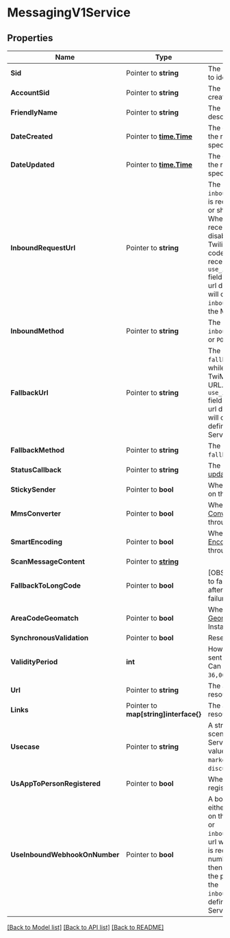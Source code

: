 # MessagingV1Service

## Properties

Name | Type | Description | Notes
------------ | ------------- | ------------- | -------------
**Sid** | Pointer to **string** | The unique string that we created to identify the Service resource. |
**AccountSid** | Pointer to **string** | The SID of the [Account](https://www.twilio.com/docs/iam/api/account) that created the Service resource. |
**FriendlyName** | Pointer to **string** | The string that you assigned to describe the resource. |
**DateCreated** | Pointer to [**time.Time**](time.Time.md) | The date and time in GMT when the resource was created specified in [ISO 8601](https://en.wikipedia.org/wiki/ISO_8601) format. |
**DateUpdated** | Pointer to [**time.Time**](time.Time.md) | The date and time in GMT when the resource was last updated specified in [ISO 8601](https://en.wikipedia.org/wiki/ISO_8601) format. |
**InboundRequestUrl** | Pointer to **string** | The URL we call using `inbound_method` when a message is received by any phone number or short code in the Service. When this property is `null`, receiving inbound messages is disabled. All messages sent to the Twilio phone number or short code will not be logged and received on the Account. If the `use_inbound_webhook_on_number` field is enabled then the webhook url defined on the phone number will override the `inbound_request_url` defined for the Messaging Service. |
**InboundMethod** | Pointer to **string** | The HTTP method we use to call `inbound_request_url`. Can be `GET` or `POST`. |
**FallbackUrl** | Pointer to **string** | The URL that we call using `fallback_method` if an error occurs while retrieving or executing the TwiML from the Inbound Request URL. If the `use_inbound_webhook_on_number` field is enabled then the webhook url defined on the phone number will override the `fallback_url` defined for the Messaging Service. |
**FallbackMethod** | Pointer to **string** | The HTTP method we use to call `fallback_url`. Can be: `GET` or `POST`. |
**StatusCallback** | Pointer to **string** | The URL we call to [pass status updates](https://www.twilio.com/docs/sms/api/message-resource#message-status-values) about message delivery. |
**StickySender** | Pointer to **bool** | Whether to enable [Sticky Sender](https://www.twilio.com/docs/messaging/services#sticky-sender) on the Service instance. |
**MmsConverter** | Pointer to **bool** | Whether to enable the [MMS Converter](https://www.twilio.com/docs/messaging/services#mms-converter) for messages sent through the Service instance. |
**SmartEncoding** | Pointer to **bool** | Whether to enable [Smart Encoding](https://www.twilio.com/docs/messaging/services#smart-encoding) for messages sent through the Service instance. |
**ScanMessageContent** | Pointer to [**string**](ServiceEnumScanMessageContent.md) |  |
**FallbackToLongCode** | Pointer to **bool** | [OBSOLETE] Former feature used to fallback to long code sender after certain short code message failures. |
**AreaCodeGeomatch** | Pointer to **bool** | Whether to enable [Area Code Geomatch](https://www.twilio.com/docs/messaging/services#area-code-geomatch) on the Service Instance. |
**SynchronousValidation** | Pointer to **bool** | Reserved. |
**ValidityPeriod** | **int** | How long, in seconds, messages sent from the Service are valid. Can be an integer from `1` to `36,000`. Default value is `36,000`. |[optional] [default to 0]
**Url** | Pointer to **string** | The absolute URL of the Service resource. |
**Links** | Pointer to **map[string]interface{}** | The absolute URLs of related resources. |
**Usecase** | Pointer to **string** | A string that describes the scenario in which the Messaging Service will be used. Possible values are `notifications`, `marketing`, `verification`, `discussion`, `poll`, `undeclared`. |
**UsAppToPersonRegistered** | Pointer to **bool** | Whether US A2P campaign is registered for this Service. |
**UseInboundWebhookOnNumber** | Pointer to **bool** | A boolean value that indicates either the webhook url configured on the phone number will be used or `inbound_request_url`/`fallback_url` url will be called when a message is received from the phone number. If this field is enabled then the webhook url defined on the phone number will override the `inbound_request_url`/`fallback_url` defined for the Messaging Service. |

[[Back to Model list]](../README.md#documentation-for-models) [[Back to API list]](../README.md#documentation-for-api-endpoints) [[Back to README]](../README.md)


